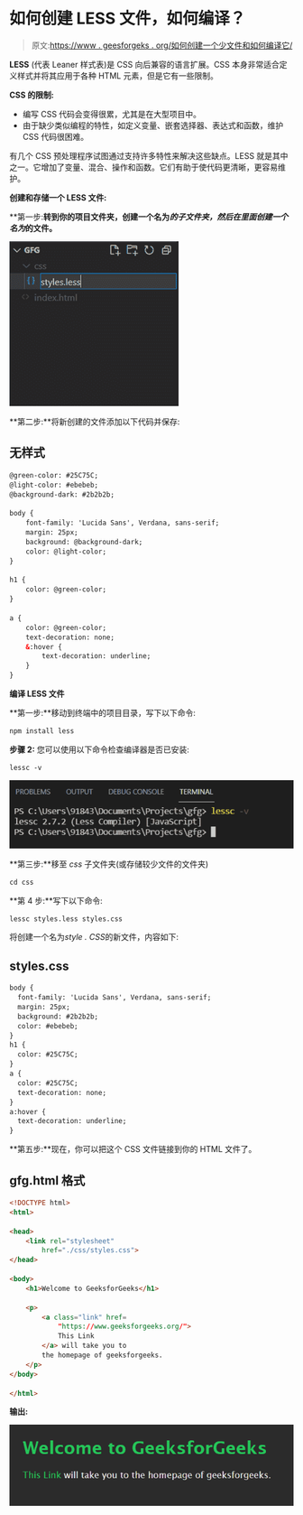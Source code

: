 # 如何创建 LESS 文件，如何编译？

> 原文:[https://www . geesforgeks . org/如何创建一个少文件和如何编译它/](https://www.geeksforgeeks.org/how-to-create-a-less-file-and-how-to-compile-it/)

**LESS** (代表 Leaner 样式表)是 CSS 向后兼容的语言扩展。CSS 本身非常适合定义样式并将其应用于各种 HTML 元素，但是它有一些限制。

**CSS 的限制:**

*   编写 CSS 代码会变得很累，尤其是在大型项目中。
*   由于缺少类似编程的特性，如定义变量、嵌套选择器、表达式和函数，维护 CSS 代码很困难。

有几个 CSS 预处理程序试图通过支持许多特性来解决这些缺点。LESS 就是其中之一。它增加了变量、混合、操作和函数。它们有助于使代码更清晰，更容易维护。

**创建和存储一个 LESS 文件:**

**第一步:**转到你的项目文件夹，创建一个名为*的子文件夹，然后在里面创建一个名为*的文件。**

![](img/ea54121edabce5d5e5ffbc070cbd1397.png)

**第二步:**将新创建的文件添加以下代码并保存:

## 无样式

```html
@green-color: #25C75C;
@light-color: #ebebeb;
@background-dark: #2b2b2b;

body { 
    font-family: 'Lucida Sans', Verdana, sans-serif;
    margin: 25px;
    background: @background-dark;
    color: @light-color;
}

h1 {
    color: @green-color;
}

a { 
    color: @green-color;
    text-decoration: none;
    &:hover { 
        text-decoration: underline;
    }
}
```

**编译 LESS 文件**

**第一步:**移动到终端中的项目目录，写下以下命令:

```html
npm install less
```

**步骤 2:** 您可以使用以下命令检查编译器是否已安装:

```html
lessc -v
```

![](img/2afbbc18cff7f08cef6d87d9d253266f.png)

**第三步:**移至 *css* 子文件夹(或存储较少文件的文件夹)

```html
cd css
```

**第 4 步:**写下以下命令:

```html
lessc styles.less styles.css
```

将创建一个名为*style . CSS*的新文件，内容如下:

## styles.css

```html
body {
  font-family: 'Lucida Sans', Verdana, sans-serif;
  margin: 25px;
  background: #2b2b2b;
  color: #ebebeb;
}
h1 {
  color: #25C75C;
}
a {
  color: #25C75C;
  text-decoration: none;
}
a:hover {
  text-decoration: underline;
}
```

**第五步:**现在，你可以把这个 CSS 文件链接到你的 HTML 文件了。

## gfg.html 格式

```html
<!DOCTYPE html>
<html>

<head>
    <link rel="stylesheet" 
        href="./css/styles.css">
</head>

<body>
    <h1>Welcome to GeeksforGeeks</h1>

    <p>
        <a class="link" href=
            "https://www.geeksforgeeks.org/">
            This Link
        </a> will take you to
        the homepage of geeksforgeeks.
    </p>
</body>

</html>
```

**输出:**

![](img/a3cdf9bfbb83922b3cfd1ef2611a2960.png)